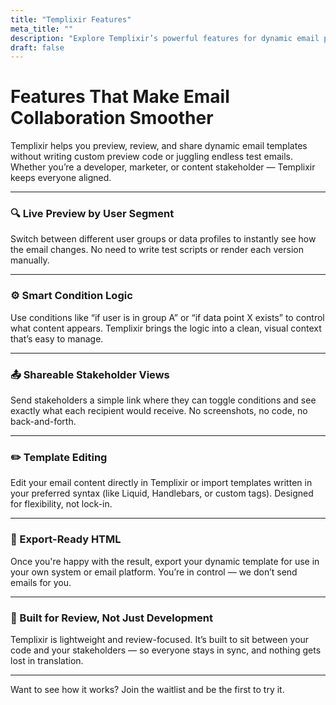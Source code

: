 ```yaml
---
title: "Templixir Features"
meta_title: ""
description: "Explore Templixir’s powerful features for dynamic email previewing, condition-based content control, and seamless collaboration. Share real-time views with stakeholders and streamline your email approval workflow."
draft: false
---
```


# Features That Make Email Collaboration Smoother

Templixir helps you preview, review, and share dynamic email templates without writing custom preview code or juggling endless test emails. Whether you’re a developer, marketer, or content stakeholder — Templixir keeps everyone aligned.

<hr>

### 🔍 Live Preview by User Segment

Switch between different user groups or data profiles to instantly see how the email changes. No need to write test scripts or render each version manually.

<hr>

### ⚙️ Smart Condition Logic

Use conditions like “if user is in group A” or “if data point X exists” to control what content appears. Templixir brings the logic into a clean, visual context that’s easy to manage.

<hr>

### 📤 Shareable Stakeholder Views

Send stakeholders a simple link where they can toggle conditions and see exactly what each recipient would receive. No screenshots, no code, no back-and-forth.

<hr>

### ✏️ Template Editing

Edit your email content directly in Templixir or import templates written in your preferred syntax (like Liquid, Handlebars, or custom tags). Designed for flexibility, not lock-in.

<hr>

### 🔄 Export-Ready HTML

Once you're happy with the result, export your dynamic template for use in your own system or email platform. You’re in control — we don’t send emails for you.

<hr>

### 🧪 Built for Review, Not Just Development

Templixir is lightweight and review-focused. It’s built to sit between your code and your stakeholders — so everyone stays in sync, and nothing gets lost in translation.

<hr>

Want to see how it works? Join the waitlist and be the first to try it.
